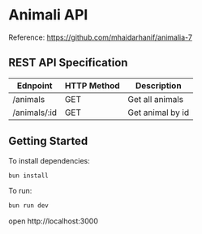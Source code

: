 # Animali API

Reference: https://github.com/mhaidarhanif/animalia-7

## REST API Specification

| Ednpoint     | HTTP Method | Description      |
| ------------ | ----------- | ---------------- |
| /animals     | GET         | Get all animals  |
| /animals/:id | GET         | Get animal by id |

## Getting Started

To install dependencies:

```sh
bun install
```

To run:

```sh
bun run dev
```

open http://localhost:3000
